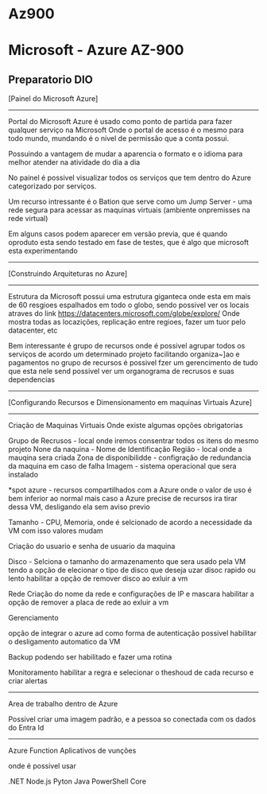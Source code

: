 # Az900
# Microsoft - Azure AZ-900
Preparatorio DIO
----------------------------------------------------------------------------


[Painel do Microsoft Azure]

--------------------------------------

Portal do Microsoft Azure é usado como ponto de partida para fazer qualquer serviço na Microsoft
Onde o portal de acesso é o mesmo para todo mundo, mundando é o nivel de permissão que a conta possui.

Possuindo a vantagem de mudar a aparencia o formato e o idioma para melhor atender na atividade do dia a dia

No painel é possivel visualizar todos os serviços que tem dentro do Azure categorizado por serviços.

Um recurso intressante é o Bation que serve como um Jump Server - uma rede segura para acessar as maquinas virtuais (ambiente onpremisses na rede virtual)

Em alguns casos podem aparecer em versão previa, que é quando oproduto esta sendo testado em fase de testes, que é algo que microsoft esta experimentando



----------------------------------------------------------------------------


[Construindo Arquiteturas no Azure]

--------------------------------------

Estrutura da Microsoft possui uma estrutura giganteca onde esta em mais de 60 resgioes espalhados em todo o globo,
sendo possivel ver os locais atraves do link https://datacenters.microsoft.com/globe/explore/
Onde mostra todas as locazições, replicação entre regioes, fazer um tuor pelo datacenter, etc

Bem interessante é grupo de recursos onde é possivel agrupar todos os serviços de acordo um determinado projeto facilitando organiza~]ao e pagamentos
no grupo de recursos é possivel fzer um gerencimento de tudo que esta nele send possivel ver um organograma de recrusos e suas dependencias

----------------------------------------------------------------------------


[Configurando Recursos e Dimensionamento em maquinas Virtuais Azure]

--------------------------------------

Criação de Maquinas Virtuais
Onde existe algumas opções obrigatorias


Grupo de Recrusos - local onde iremos consentrar todos os itens do mesmo projeto
None da naquina - Nome de Identificação
Região - local onde a mauqina sera criada
Zona de disponibilidde - configração de redundancia da maquina em caso de falha
Imagem - sistema operacional que sera instalado

*spot azure - recursos compartilhados com a Azure onde o valor de uso é bem inferior ao normal mais caso a Azure precise de recursos ira tirar dessa VM, desligando ela sem aviso previo

Tamanho - CPU, Memoria, onde é selcionado de acordo a necessidade da VM com isso valores mudam

Criação do usuario e senha de usuario da maquina

Disco - Selciona o tamanho do armazenamento que sera usado pela VM tendo a opção de elecionar o tipo de disco que deseja uzar disoc rapido ou lento
habilitar a opção de remover disco ao exluir a vm

Rede
Criação do nome da rede e configurações de IP e mascara
habilitar a opção de remover a placa de rede ao exluir a vm

Gerenciamento

opção de integrar o azure ad como forma de autenticação
possivel habilitar o desligamento automatico da VM

Backup
podendo ser habilitado e fazer uma rotina

Monitoramento
habilitar a regra e selecionar o theshoud de cada recurso e criar alertas


---

Area de trabalho dentro de Azure

Possivel criar uma imagem padrão, e a pessoa so conectada com os dados do Entra Id

---

Azure Function
Aplicativos de vunções

onde é possivel usar 

.NET
Node.js
Pyton
Java
PowerShell Core











